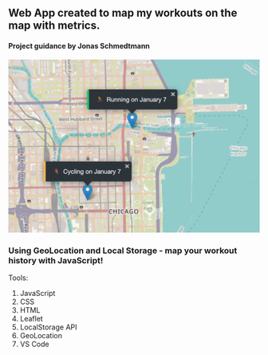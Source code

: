 ## Web App created to map my workouts on the map with metrics.

#### Project guidance by Jonas Schmedtmann

![newProject](workout_map.png)

### Using GeoLocation and Local Storage - map your workout history with JavaScript!

Tools:

1. JavaScript
2. CSS
3. HTML
4. Leaflet
5. LocalStorage API
6. GeoLocation
7. VS Code
